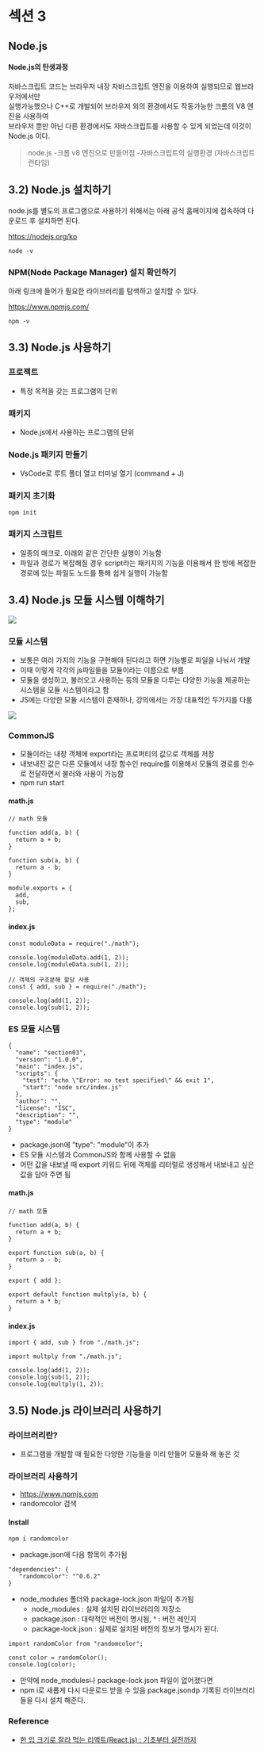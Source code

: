 # 섹션 3

## Node.js
#### Node.js의 탄생과정
자바스크립트 코드는 브라우저 내장 자바스크립트 엔진을 이용하여 실행되므로 웹브라우저에서만  
실행가능했으나 C++로 개발되어 브라우저 외의 환경에서도 작동가능한 크롬의 V8 엔진을 사용하여  
브라우저 뿐만 아닌 다른 환경에서도 자바스크립트를 사용할 수 있게 되었는데 이것이 Node.js 이다.

> node.js
> -크롬 v8 엔진으로 만들어짐
> -자바스크립트의 실행환경 (자바스크립트 런타임)
 

## 3.2) Node.js 설치하기

node.js를 별도의 프로그램으로 사용하기 위해서는 아래 공식 홈페이지에 접속하여 다운로드 후 설치하면 된다.

https://nodejs.org/ko

```
node -v
```

### NPM(Node Package Manager) 설치 확인하기

아래 링크에 들어가 필요한 라이브러리를 탐색하고 설치할 수 있다.

https://www.npmjs.com/

```
npm -v
```

## 3.3) Node.js 사용하기

### 프로젝트
- 특정 목적을 갖는 프로그램의 단위
### 패키지
- Node.js에서 사용하는 프로그램의 단위 
### Node.js 패키지 만들기
- VsCode로 루트 폴더 열고 터미널 열기 (command + J)

### 패키지 초기화
```
npm init
```

### 패키지 스크립트
- 일종의 매크로. 아래와 같은 간단한 실행이 가능함
- 파일과 경로가 복잡해질 경우 script라는 패키지의 기능을 이용해서 한 방에 복잡한 경로에 있는 파일도 노드를 통해 쉽게 실행이 가능함


## 3.4) Node.js 모듈 시스템 이해하기

![](https://github.com/dididiri1/TIL/blob/main/React/images/03_02.png?raw=true)

### 모듈 시스템
- 보통은 여러 가지의 기능을 구현해야 된다라고 하면 기능별로 파일을 나눠서 개발
- 이때 이렇게 각각의 js파일들을 모듈이라는 이름으로 부름
- 모듈을 생성하고, 불러오고 사용하는 등의 모듈을 다루는 다양한 기능을 제공하는 시스템을 모듈 시스템이라고 함
- JS에는 다양한 모듈 시스템이 존재하나, 강의에서는 가장 대표적인 두가지를 다룸

![](https://github.com/dididiri1/TIL/blob/main/React/images/03_01.png?raw=true)

### CommonJS
- 모듈이라는 내장 객체에 export라는 프로퍼티의 값으로 객체를 저장
- 내보내진 값은 다른 모듈에서 내장 함수인 require를 이용해서 모듈의 경로를 인수로 전달하면서 불러와 사용이 가능함
- npm run start

#### math.js
```
// math 모듈

function add(a, b) {
  return a + b;
}

function sub(a, b) {
  return a - b;
}

module.exports = {
  add,
  sub,
};

```
#### index.js
```
const moduleData = require("./math");

console.log(moduleData.add(1, 2));
console.log(moduleData.sub(1, 2));

// 객체의 구조분해 할당 사용
const { add, sub } = require("./math");

console.log(add(1, 2));
console.log(sub(1, 2));
```

### ES 모듈 시스템

```
{
  "name": "section03",
  "version": "1.0.0",
  "main": "index.js",
  "scripts": {
    "test": "echo \"Error: no test specified\" && exit 1",
    "start": "node src/index.js"
  },
  "author": "",
  "license": "ISC",
  "description": "",
  "type": "module"
}

```
- package.json에 "type": "module"이 추가
- ES 모듈 시스템과 CommonJS와 함께 사용할 수 없음
- 어떤 값을 내보낼 때 export 키워드 뒤에 객체를 리터럴로 생성해서 내보내고 싶은 값을 담아 주면 됨

#### math.js
```
// math 모듈

function add(a, b) {
  return a + b;
}

export function sub(a, b) {
  return a - b;
}

export { add };

export default function multply(a, b) {
  return a * b;
}
```

#### index.js
```
import { add, sub } from "./math.js";

import multply from "./math.js";

console.log(add(1, 2));
console.log(sub(1, 2));
console.log(multply(1, 2));

```

## 3.5) Node.js 라이브러리 사용하기
### 라이브러리란?
- 프로그램을 개발할 때 필요한 다양한 기능들을 미리 만들어 모듈화 해 놓은 것

### 라이브러리 사용하기
- https://www.npmjs.com
- randomcolor 검색

#### Install
```
npm i randomcolor
```

- package.json에 다음 항목이 추가됨
```
"dependencies": {
   "randomcolor": "^0.6.2"
}
```

- node_modules 폴더와 package-lock.json 파일이 추가됨
  - node_modules : 실제 설치된 라이브러리의 저장소
  - package.json : 대략적인 버전이 명시됨, ^ : 버전 레인지
  - package-lock.json : 실제로 설치된 버전의 정보가 명시가 된다.

```
import randomColor from "randomcolor";

const color = randomColor();
console.log(color);
```

- 만약에 node_modules나 package-lock.json 파일이 없어졌다면 
- npm i로 새롭게 다시 다운로드 받을 수 있음 package.jsondp 기록된 라이브러리들을 다시 설치 해준다.


### Reference
* [한 입 크기로 잘라 먹는 리액트(React.js) : 기초부터 실전까지](https://inf.run/FiFhg)

